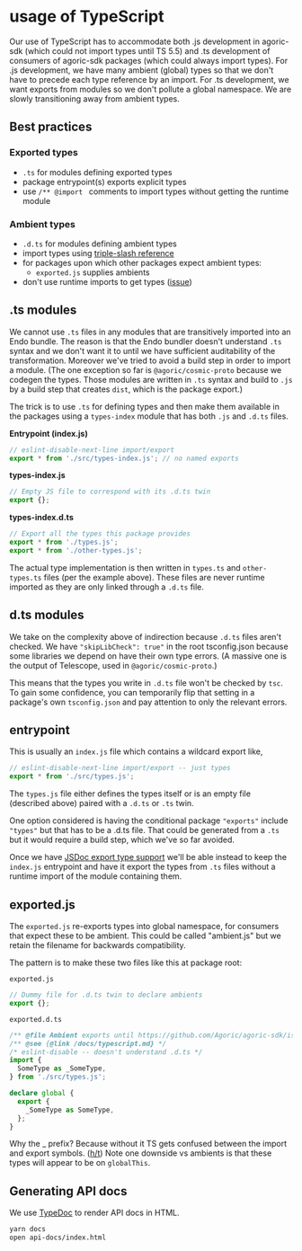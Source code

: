 # usage of TypeScript

Our use of TypeScript has to accommodate both .js development in agoric-sdk (which could not import types until TS 5.5) and .ts development of consumers of agoric-sdk packages (which could always import types). For .js development, we have many ambient (global) types so that we don't have to precede each type reference by an import. For .ts development, we want exports from modules so we don't pollute a global namespace. We are slowly transitioning away from ambient types.

## Best practices

### Exported types

- `.ts` for modules defining exported types
- package entrypoint(s) exports explicit types
- use `/** @import ` comments to import types without getting the runtime module

### Ambient types

- `.d.ts` for modules defining ambient types
- import types using [triple-slash reference](https://www.typescriptlang.org/docs/handbook/triple-slash-directives.html#-reference-types-)
- for packages upon which other packages expect ambient types:
  - `exported.js` supplies ambients
- don't use runtime imports to get types ([issue](https://github.com/Agoric/agoric-sdk/issues/6512))

## .ts modules

We cannot use `.ts` files in any modules that are transitively imported into an Endo bundle. The reason is that the Endo bundler doesn't understand `.ts` syntax and we don't want it to until we have sufficient auditability of the transformation. Moreover we've tried to avoid a build step in order to import a module. (The one exception so far is `@agoric/cosmic-proto` because we codegen the types. Those modules are written in `.ts` syntax and build to `.js` by a build step that creates `dist`, which is the package export.)

The trick is to use `.ts` for defining types and then make them available in the packages using a `types-index` module that has both `.js` and `.d.ts` files.

**Entrypoint (index.js)**
```js
// eslint-disable-next-line import/export
export * from './src/types-index.js'; // no named exports
```

**types-index.js**
```js
// Empty JS file to correspond with its .d.ts twin
export {};
```

**types-index.d.ts**
```ts
// Export all the types this package provides
export * from './types.js';
export * from './other-types.js';
```

The actual type implementation is then written in `types.ts` and `other-types.ts` files (per the example above).
These files are never runtime imported as they are only linked through a `.d.ts` file.


## d.ts modules

We take on the complexity above of indirection because `.d.ts` files aren't checked. We have `"skipLibCheck": true"` in the root tsconfig.json because some libraries we depend on have their own type errors. (A massive one is the output of Telescope, used in `@agoric/cosmic-proto`.)

This means that the types you write in `.d.ts` file won't be checked by `tsc`. To gain some confidence, you can temporarily flip that setting in a package's own `tsconfig.json` and pay attention to only the relevant errors.

## entrypoint

This is usually an `index.js` file which contains a wildcard export like,

```js
// eslint-disable-next-line import/export -- just types
export * from './src/types.js';
```

The `types.js` file either defines the types itself or is an empty file (described above) paired with a `.d.ts` or `.ts` twin.

One option considered is having the conditional package `"exports"` include `"types"` but that has to be a .d.ts file. That could be generated from a `.ts` but it would require a build step, which we've so far avoided.

Once we have [JSDoc export type support](https://github.com/microsoft/TypeScript/issues/48104) we'll be able instead to keep the `index.js` entrypoint and have it export the types from `.ts` files without a runtime import of the module containing them.

## exported.js

The `exported.js` re-exports types into global namespace, for consumers that expect these to
be ambient. This could be called "ambient.js" but we retain the filename for backwards compatibility.

The pattern is to make these two files like this at package root:

`exported.js`

```ts
// Dummy file for .d.ts twin to declare ambients
export {};
```

`exported.d.ts`

```ts
/** @file Ambient exports until https://github.com/Agoric/agoric-sdk/issues/6512 */
/** @see {@link /docs/typescript.md} */
/* eslint-disable -- doesn't understand .d.ts */
import {
  SomeType as _SomeType,
} from './src/types.js';

declare global {
  export {
    _SomeType as SomeType,
  };
}
```

Why the _ prefix? Because without it TS gets confused between the
import and export symbols. ([h/t](https://stackoverflow.com/a/66588974))
Note one downside vs ambients is that these types will appear to be on `globalThis`.

## Generating API docs

We use [TypeDoc](https://typedoc.org/) to render API docs in HTML.

```sh
yarn docs
open api-docs/index.html
```
